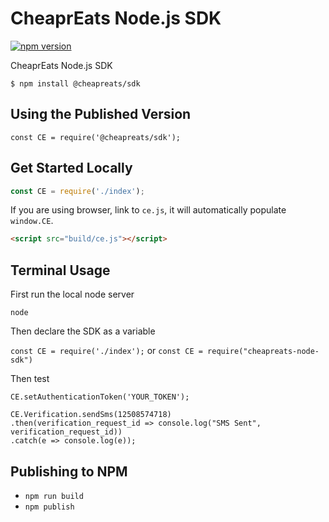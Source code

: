 # CheaprEats Node.js SDK

[![npm version](https://badge.fury.io/js/%40cheapreats%2Fsdk.svg)](https://badge.fury.io/js/%40cheapreats%2Fsdk)

CheaprEats Node.js SDK

```
$ npm install @cheapreats/sdk
```

## Using the Published Version

```
const CE = require('@cheapreats/sdk');
```

## Get Started Locally

```javascript
const CE = require('./index');
```

If you are using browser, link to `ce.js`, it will automatically populate `window.CE`.

```html
<script src="build/ce.js"></script>
```

## Terminal Usage
First run the local node server

```node```

Then declare the SDK as a variable

```const CE = require('./index');``` or ```const CE = require("cheapreats-node-sdk")```

Then test

```
CE.setAuthenticationToken('YOUR_TOKEN');

CE.Verification.sendSms(12508574718)
.then(verification_request_id => console.log("SMS Sent", verification_request_id))
.catch(e => console.log(e));
```

## Publishing to NPM

* `npm run build`
* `npm publish`
